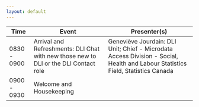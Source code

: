 ```yaml
---
layout: default
---
```


<table class="one">
  <thead>
    <tr>
	<th class="hour">Time</th>
	<th class="session">Event</th>
	<th class="name">Presenter(s)</th>
    </tr>
  </thead>
  <tbody>
    <tr>
	<td>0830 - 0900</td>
	<td>Arrival and Refreshments: DLI Chat with new those new to DLI or the DLI Contact role</td>
	<td>Geneviève Jourdain: DLI Unit; Chief - Microdata Access Division - Social, Health and Labour Statistics Field, Statistics Canada</td>
    </tr>
    <tr>
    <td>0900 - 0930</td>
    <td>Welcome and Housekeeping</td>
    <td></td>
    </tr>
  </tbody>
</table>